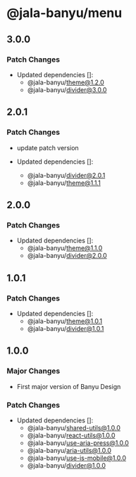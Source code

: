 # @jala-banyu/menu

## 3.0.0

### Patch Changes

- Updated dependencies []:
  - @jala-banyu/theme@1.2.0
  - @jala-banyu/divider@3.0.0

## 2.0.1

### Patch Changes

- update patch version

- Updated dependencies []:
  - @jala-banyu/divider@2.0.1
  - @jala-banyu/theme@1.1.1

## 2.0.0

### Patch Changes

- Updated dependencies []:
  - @jala-banyu/theme@1.1.0
  - @jala-banyu/divider@2.0.0

## 1.0.1

### Patch Changes

- Updated dependencies []:
  - @jala-banyu/theme@1.0.1
  - @jala-banyu/divider@1.0.1

## 1.0.0

### Major Changes

- First major version of Banyu Design

### Patch Changes

- Updated dependencies []:
  - @jala-banyu/shared-utils@1.0.0
  - @jala-banyu/react-utils@1.0.0
  - @jala-banyu/use-aria-press@1.0.0
  - @jala-banyu/aria-utils@1.0.0
  - @jala-banyu/use-is-mobile@1.0.0
  - @jala-banyu/divider@1.0.0
